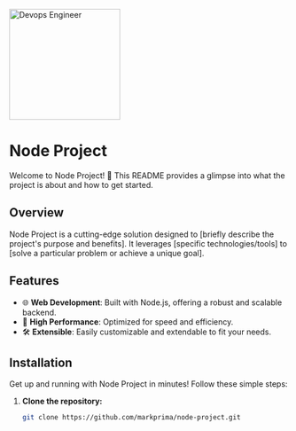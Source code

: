 <p align="left">
  <img src="https://media.tenor.com/ldDoV7iwmkgAAAAi/kurukuru-kururing.gif" alt="Devops Engineer" width="200">
</p>

# Node Project

Welcome to Node Project! 🚀 This README provides a glimpse into what the project is about and how to get started.

## Overview

Node Project is a cutting-edge solution designed to [briefly describe the project's purpose and benefits]. It leverages [specific technologies/tools] to [solve a particular problem or achieve a unique goal].

## Features

- 🌐 **Web Development**: Built with Node.js, offering a robust and scalable backend.
- 🚀 **High Performance**: Optimized for speed and efficiency.
- 🛠️ **Extensible**: Easily customizable and extendable to fit your needs.

## Installation

Get up and running with Node Project in minutes! Follow these simple steps:

1. **Clone the repository:**
   ```bash
   git clone https://github.com/markprima/node-project.git

